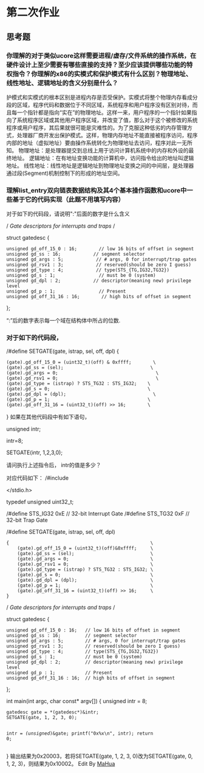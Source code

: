 <html lang="en"><head>
    <meta charset="UTF-8">
    <title></title>
<body marginheight="0"><h1>第二次作业</h1>
<h2>思考题</h2>
<h3>你理解的对于类似ucore这样需要进程/虚存/文件系统的操作系统，在硬件设计上至少需要有哪些直接的支持？至少应该提供哪些功能的特权指令？你理解的x86的实模式和保护模式有什么区别？物理地址、线性地址、逻辑地址的含义分别是什么？</h3>
<p>护模式和实模式的根本区别是进程内存是否受保护。实模式将整个物理内存看成分段的区域，程序代码和数据位于不同区域，系统程序和用户程序没有区别对待，而且每一个指针都是指向“实在”的物理地址。这样一来，用户程序的一个指针如果指向了系统程序区域或其他用户程序区域，并改变了值，那么对于这个被修改的系统程序或用户程序，其后果就很可能是灾难性的。为了克服这种低劣的内存管理方式，处理器厂商开发出保护模式。这样，物理内存地址不能直接被程序访问，程序内部的地址（虚拟地址）要由操作系统转化为物理地址去访问，程序对此一无所知。
物理地址：是处理器提交到总线上用于访问计算机系统中的内存和外设的最终地址。
逻辑地址：在有地址变换功能的计算机中，访问指令给出的地址叫逻辑地址。
线性地址：线性地址是逻辑地址到物理地址变换之间的中间层，是处理器通过段(Segment)机制控制下的形成的地址空间。
</p>
<h3>理解list_entry双向链表数据结构及其4个基本操作函数和ucore中一些基于它的代码实现（此题不用填写内容）</h3>
<p>对于如下的代码段，请说明":"后面的数字是什么含义

</p>
<p> /<em> Gate descriptors for interrupts and traps </em>/

</p>
<p> struct gatedesc {

</p>
<pre><code>unsigned gd_off_15_0 : 16;        // low 16 bits of offset in segment
unsigned gd_ss : 16;            // segment selector
unsigned gd_args : 5;            // # args, 0 for interrupt/trap gates
unsigned gd_rsv1 : 3;            // reserved(should be zero I guess)
unsigned gd_type : 4;            // type(STS_{TG,IG32,TG32})
unsigned gd_s : 1;                // must be 0 (system)
unsigned gd_dpl : 2;            // descriptor(meaning new) privilege level
unsigned gd_p : 1;                // Present
unsigned gd_off_31_16 : 16;        // high bits of offset in segment</code></pre>
<p> };


</p>
<p>“:”后的数字表示每一个域在结构体中所占的位数.

</p>
<h3>对于如下的代码段，</h3>
<p>/#define SETGATE(gate, istrap, sel, off, dpl) 
{

</p>
<pre><code>(gate).gd_off_15_0 = (uint32_t)(off) &amp; 0xffff;        \
(gate).gd_ss = (sel);                                \
(gate).gd_args = 0;                                    \
(gate).gd_rsv1 = 0;                                    \
(gate).gd_type = (istrap) ? STS_TG32 : STS_IG32;    \
(gate).gd_s = 0;                                    \
(gate).gd_dpl = (dpl);                                \
(gate).gd_p = 1;                                    \
(gate).gd_off_31_16 = (uint32_t)(off) &gt;&gt; 16;        \</code></pre>
<p>}
如果在其他代码段中有如下语句，

</p>
<p>unsigned intr;

</p>
<p>intr=8;

</p>
<p>SETGATE(intr, 1,2,3,0);

</p>
<p>请问执行上述指令后， intr的值是多少？

</p>
<p>对应代码如下：
/#include <stdio.h>

</stdio.h></p>
<p>typedef unsigned uint32_t;

</p>
<p>/#define STS_IG32 0xE  // 32-bit Interrupt Gate
/#define STS_TG32 0xF  // 32-bit Trap Gate

</p>
<p>/#define SETGATE(gate, istrap, sel, off, dpl)

</p>
<pre><code>{                                                    \
    (gate).gd_off_15_0 = (uint32_t)(off)&amp;0xffff;     \
    (gate).gd_ss = (sel);                            \
    (gate).gd_args = 0;                              \
    (gate).gd_rsv1 = 0;                              \
    (gate).gd_type = (istrap) ? STS_TG32 : STS_IG32; \
    (gate).gd_s = 0;                                 \
    (gate).gd_dpl = (dpl);                           \
    (gate).gd_p = 1;                                 \
    (gate).gd_off_31_16 = (uint32_t)(off) &gt;&gt; 16;     \
}</code></pre>
<p>/<em> Gate descriptors for interrupts and traps </em>/

</p>
<p>struct gatedesc {

</p>
<pre><code>unsigned gd_off_15_0 : 16;   // low 16 bits of offset in segment
unsigned gd_ss : 16;         // segment selector
unsigned gd_args : 5;        // # args, 0 for interrupt/trap gates
unsigned gd_rsv1 : 3;        // reserved(should be zero I guess)
unsigned gd_type : 4;        // type(STS_{TG,IG32,TG32})
unsigned gd_s : 1;           // must be 0 (system)
unsigned gd_dpl : 2;         // descriptor(meaning new) privilege level
unsigned gd_p : 1;           // Present
unsigned gd_off_31_16 : 16;  // high bits of offset in segment</code></pre>
<p>};

</p>
<p>int main(int argc, char const* argv[]) {
    unsigned intr = 8;

</p>
<pre><code>gatedesc gate = *(gatedesc*)&amp;intr;
SETGATE(gate, 1, 2, 3, 0);

intr = *(unsigned*)&amp;gate;
printf("0x%x\n", intr);
return 0;</code></pre>
<p>}
输出结果为0x20003，若将SETGATE(gate, 1, 2, 3, 0)改为SETGATE(gate, 0, 1, 2, 3)，则结果为0x10002。
Edit By <a href="http://mahua.jser.me">MaHua</a></p>
</body></html>